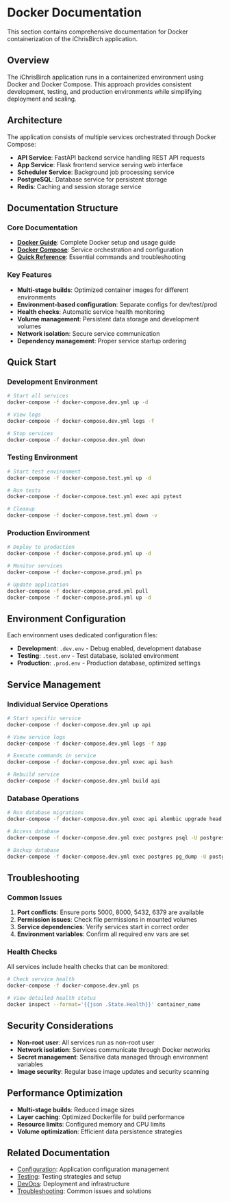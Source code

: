 # Docker Documentation

This section contains comprehensive documentation for Docker containerization of the iChrisBirch application.

## Overview

The iChrisBirch application runs in a containerized environment using Docker and Docker Compose. This approach provides consistent development, testing, and production environments while simplifying deployment and scaling.

## Architecture

The application consists of multiple services orchestrated through Docker Compose:

- **API Service**: FastAPI backend service handling REST API requests
- **App Service**: Flask frontend service serving web interface
- **Scheduler Service**: Background job processing service
- **PostgreSQL**: Database service for persistent storage
- **Redis**: Caching and session storage service

## Documentation Structure

### Core Documentation

- **[Docker Guide](docker.md)**: Complete Docker setup and usage guide
- **[Docker Compose](docker-compose.md)**: Service orchestration and configuration
- **[Quick Reference](docker-quick-reference.md)**: Essential commands and troubleshooting

### Key Features

- **Multi-stage builds**: Optimized container images for different environments
- **Environment-based configuration**: Separate configs for dev/test/prod
- **Health checks**: Automatic service health monitoring
- **Volume management**: Persistent data storage and development volumes
- **Network isolation**: Secure service communication
- **Dependency management**: Proper service startup ordering

## Quick Start

### Development Environment

```bash
# Start all services
docker-compose -f docker-compose.dev.yml up -d

# View logs
docker-compose -f docker-compose.dev.yml logs -f

# Stop services
docker-compose -f docker-compose.dev.yml down
```

### Testing Environment

```bash
# Start test environment
docker-compose -f docker-compose.test.yml up -d

# Run tests
docker-compose -f docker-compose.test.yml exec api pytest

# Cleanup
docker-compose -f docker-compose.test.yml down -v
```

### Production Environment

```bash
# Deploy to production
docker-compose -f docker-compose.prod.yml up -d

# Monitor services
docker-compose -f docker-compose.prod.yml ps

# Update application
docker-compose -f docker-compose.prod.yml pull
docker-compose -f docker-compose.prod.yml up -d
```

## Environment Configuration

Each environment uses dedicated configuration files:

- **Development**: `.dev.env` - Debug enabled, development database
- **Testing**: `.test.env` - Test database, isolated environment
- **Production**: `.prod.env` - Production database, optimized settings

## Service Management

### Individual Service Operations

```bash
# Start specific service
docker-compose -f docker-compose.dev.yml up api

# View service logs
docker-compose -f docker-compose.dev.yml logs -f app

# Execute commands in service
docker-compose -f docker-compose.dev.yml exec api bash

# Rebuild service
docker-compose -f docker-compose.dev.yml build api
```

### Database Operations

```bash
# Run database migrations
docker-compose -f docker-compose.dev.yml exec api alembic upgrade head

# Access database
docker-compose -f docker-compose.dev.yml exec postgres psql -U postgres -d ichrisbirch

# Backup database
docker-compose -f docker-compose.dev.yml exec postgres pg_dump -U postgres ichrisbirch > backup.sql
```

## Troubleshooting

### Common Issues

1. **Port conflicts**: Ensure ports 5000, 8000, 5432, 6379 are available
2. **Permission issues**: Check file permissions in mounted volumes
3. **Service dependencies**: Verify services start in correct order
4. **Environment variables**: Confirm all required env vars are set

### Health Checks

All services include health checks that can be monitored:

```bash
# Check service health
docker-compose -f docker-compose.dev.yml ps

# View detailed health status
docker inspect --format='{{json .State.Health}}' container_name
```

## Security Considerations

- **Non-root user**: All services run as non-root user
- **Network isolation**: Services communicate through Docker networks
- **Secret management**: Sensitive data managed through environment variables
- **Image security**: Regular base image updates and security scanning

## Performance Optimization

- **Multi-stage builds**: Reduced image sizes
- **Layer caching**: Optimized Dockerfile for build performance
- **Resource limits**: Configured memory and CPU limits
- **Volume optimization**: Efficient data persistence strategies

## Related Documentation

- [Configuration](../configuration.md): Application configuration management
- [Testing](../testing/overview.md): Testing strategies and setup
- [DevOps](../devops/index.md): Deployment and infrastructure
- [Troubleshooting](../troubleshooting.md): Common issues and solutions
